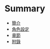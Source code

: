 # Summary

* [簡介](README.md)
* [角色設定](characters/slime.md)
* [章節](chapters/01-tutankhamun-meet.md)
* [附錄](extras/writing-style.md)
